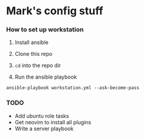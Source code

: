 # Mark's config stuff

### How to set up workstation

1. Install ansible

2. Clone this repo

3. `cd` into the repo dir

4. Run the ansible playbook
```
ansible-playbook workstation.yml --ask-become-pass
```

### TODO

- Add ubuntu role tasks
- Get neovim to install all plugins
- Write a server playbook
